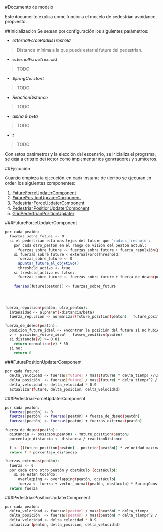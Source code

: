 #Documento de modelo

Este documento explica como funciona el modelo de pedestrian avoidance propuesto.

##Inicialización
Se setean por configuración los siguientes parámetros:

* _externalForceRadiusTreshold_
>Distancia mínima a la que puede estar el future del pedestrian.

* _externalForceTreshold_
>TODO

* _SpringConstant_
>TODO

* _ReactionDistance_
>TODO

* _alpha & beta_
>TODO

* _t_
>TODO


Con estos parámetros y la elección del escenario, se inicializa el programa, se deja a criterio del lector como implementar los generadores y sumideros.

##Ejecución

Cuando empieza la ejecución, en cada instante de tiempo se ejecutan en orden los siguientes componentes:

1. [FutureForceUpdaterComponent](#futureforceupdatercomponent "FutureForceUpdaterComponent")
2. [FuturePositionUpdaterComponent](#futurepositionupdatercomponent "FuturePositionUpdaterComponent")
3. [PedestrianForceUpdaterComponent](#PedestrianForceUpdaterComponent "PedestrianForceUpdaterComponent")
4. [PedestrianPositionUpdaterComponent](#PedestrianPositionUpdaterComponent "PedestrianPositionUpdaterComponent")
5. [GridPedestrianPositionUpdater](#GridPedestrianPositionUpdater "GridPedestrianPositionUpdater")

###FutureForceUpdaterComponent
```bash
por cada peatón:
  fuerzas_sobre_future <- 0
  si el pedestrian esta mas lejos del future que 'radius_treshold':
  	por cada otro_peatón en el rango de visión del peatón actual:
  	  fuerzas_sobre_future <- fuerzas_sobre_future + fuerza_repulsión(peatón, otro_peatón)
  	si fuerzas_sobre_future < externalForceThreshold:
      fuerzas_sobre_future <- 0
      apuntar_future_al_objetivo()
      threshold_activo <- true
    si treshold_activo es false:
      fuerzas_sobre_future <- fuerzas_sobre_future + fuerza_de_deseo(peatón)
    
    fuerzas[future(peaton)] <- fuerzas_sobre_future




fuerza_repulsion(peatón, otro_peatón):
  intensidad <- alpha*e^(-distancia/beta)
  fuerza_repulsion <- normalizar(future_position(peatón) - future_position(otro_peatón)) * intensidad

fuerza_de_deseo(peatón):
  posicion_future_ideal <- encontrar la posición del future si no hubiese ningún tipo de fuerzas sobre él
  v <- posicion_future_ideal - future_position(peatón)
  si distancia(v) >= 0.01
    return normalizar(v) * 50
  si no:
    return 0
```
###FuturePositionUpdaterComponent
```bash
por cada future:
  delta_velocidad <- fuerzas[future] / masa(future) * delta_tiempo //la masa del future es siempre 1
  delta_posición  <- fuerzas[future] / masa(future) * delta_tiempo^2 / 2 + delta_velocidad * delta_tiempo
  delta_velocidad <- delta_velocidad * 0.9
  actualizar(future, delta_posicion, delta_velocidad)
```
###PedestrianForceUpdaterComponent
```bash
por cada peatón:
  fuerzas[peatón] <- 0
  fuerzas[peatón] <- fuerzas[peatón] + fuerza_de_deseo(peatón)
  fuerzas[peatón] <- fuerzas[peatón] + fuerzas_externas(peatón)

fuerza_de_deseo(peatón):
  distancia <- posicion(peatón) - future_position(peatón)
  porcentaje_distancia <- distancia / reactionDistance

  f <- ((future_position(peatón) - posicion(peatón)) * velocidad_maxima(peatón) - velocidad(peatón)) * masa(peatón) / TAO
  return f * porcentaje_distancia

fuerzas_externas(peatón):
  fuerza <- 0
  por cada otro otro_peatón y obstáculo (obstáculo):
    si se están tocando:
      overlapping <- overlapping(peatón, obstáculo)
      fuerza <- fuerza + vector_normal(peatón, obstáculo) * SpringConstant * overlapping
  return fuerza
```
###PedestrianPositionUpdaterComponent
```bash
por cada peatón:
  delta_velocidad <- fuerzas[peatón] / masa(peatón) * delta_tiempo
  delta_posición  <- fuerzas[peatón] / masa(peatón) * delta_tiempo^2 / 2 + delta_velocidad * delta_tiempo
  delta_velocidad <- delta_velocidad * 0.9
  actualizar(peatón, delta_posicion, delta_velocidad)
```
